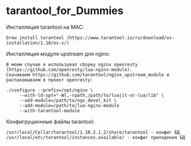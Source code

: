 # tarantool_for_Dummies

Инсталляция tarantool на MAC:

	brew install tarantool (https://www.tarantool.io/ru/download/os-installation/1.10/os-x/)
  
Инсталляция модуля upstream для nginx:

	В моем случае я использувал сборку nginx openresty (https://github.com/openresty/lua-nginx-module). 
	Скачиваем https://github.com/tarantool/nginx_upstream_module и распаковываем в проект openresty:
  
	./configure --prefix=/opt/nginx \
         --with-ld-opt="-Wl,-rpath,/path/to/luajit-or-lua/lib" \
         --add-module=/path/to/ngx_devel_kit \
         --add-module=/path/to/lua-nginx-module
         --with-tarantool-module
  
Конфигруционные файлы tarantool:

	/usr/local/Cellar/tarantool/1.10.2.1_2/share/tarantool - конфиг БД
	/usr/local/etc/tarantool/instances.available/ - конфиг прилодения БД
